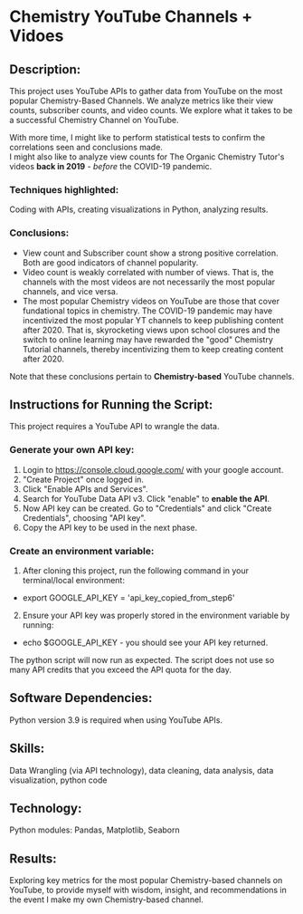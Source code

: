 
# Chemistry YouTube Channels + Vidoes

## Description:
This project uses YouTube APIs to gather data from YouTube on the most popular Chemistry-Based Channels.  We analyze metrics like their view counts, subscriber counts, and video counts.  We explore what it takes to be a successful Chemistry Channel on YouTube.

With more time, I might like to perform statistical tests to confirm the correlations seen and conclusions made.  
I might also like to analyze view counts for The Organic Chemistry Tutor's videos **back in 2019** - _before_ the COVID-19 pandemic.  

### Techniques highlighted:
Coding with APIs, creating visualizations in Python, analyzing results.

### Conclusions:
- View count and Subscriber count show a strong positive correlation. Both are good indicators of channel popularity.
- Video count is weakly correlated with number of views.  That is, the channels with the most videos are not necessarily the most popular channels, and vice versa.  
- The most popular Chemistry videos on YouTube are those that cover fundational topics in chemistry.
The COVID-19 pandemic may have incentivized the most popular YT channels to keep publishing content after 2020.  That is, skyrocketing views upon school closures and the switch to online learning may have rewarded the "good" Chemistry Tutorial channels, thereby incentivizing them to keep creating content after 2020.

Note that these conclusions pertain to **Chemistry-based** YouTube channels.



## Instructions for Running the Script:
This project requires a YouTube API to wrangle the data.

### Generate your own API key: 
1. Login to https://console.cloud.google.com/ with your google account.  
2. "Create Project" once logged in.  
3. Click "Enable APIs and Services".
4. Search for YouTube Data API v3. Click "enable" to **enable the API**.
5. Now API key can be created. Go to "Credentials" and click "Create Credentials", choosing "API key".
6. Copy the API key to be used in the next phase.

### Create an environment variable:
1. After cloning this project, run the following command in your terminal/local environment:
- export GOOGLE_API_KEY = 'api_key_copied_from_step6'
2. Ensure your API key was properly stored in the environment variable by running:
- echo $GOOGLE_API_KEY - you should see your API key returned.

The python script will now run as expected.  The script does not use so many API credits that you exceed the API quota for the day.


## Software Dependencies:
Python version 3.9 is required when using YouTube APIs.

## Skills:
Data Wrangling (via API technology), data cleaning, data analysis, data visualization, python code 

## Technology:
Python modules: Pandas, Matplotlib, Seaborn

## Results:
Exploring key metrics for the most popular Chemistry-based channels on YouTube, to provide myself with wisdom, insight, and recommendations in the event I make my own Chemistry-based channel. 


